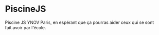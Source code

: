 # PiscineJS
 Piscine JS YNOV Paris, en espérant que ça pourras aider ceux qui se sont fait avoir par l'école.
